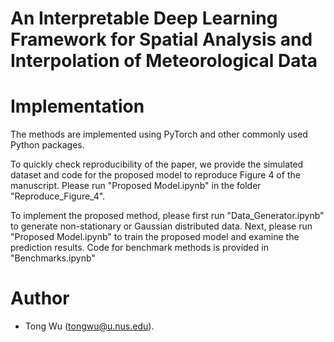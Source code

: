 # An Interpretable Deep Learning Framework for Spatial Analysis and Interpolation of Meteorological Data

# Implementation
The methods are implemented using PyTorch and other commonly used Python packages. 

To quickly check reproducibility of the paper, we provide the simulated dataset and code for the proposed model to reproduce Figure 4 of the manuscript.
Please run "Proposed Model.ipynb" in the folder "Reproduce_Figure_4".

To implement the proposed method, please first run "Data_Generator.ipynb" to generate non-stationary or Gaussian distributed data.
Next, please run "Proposed Model.ipynb" to train the proposed model and examine the prediction results.
Code for benchmark methods is provided in "Benchmarks.ipynb" 

# Author
- Tong Wu (tongwu@u.nus.edu).


